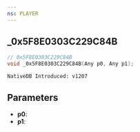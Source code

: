 ```yaml
---
ns: PLAYER
---
```

## _0x5F8E0303C229C84B

```c
// 0x5F8E0303C229C84B
void _0x5F8E0303C229C84B(Any p0, Any p1);
```

```
NativeDB Introduced: v1207
```

## Parameters
* **p0**:
* **p1**:
